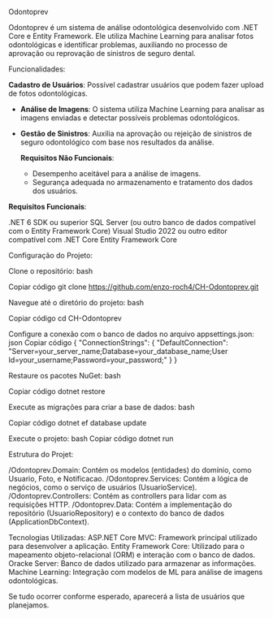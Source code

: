 Odontoprev

Odontoprev é um sistema de análise odontológica desenvolvido com .NET Core e Entity Framework. Ele utiliza Machine Learning para analisar fotos odontológicas e identificar problemas, auxiliando no processo de aprovação ou reprovação de sinistros de seguro dental.

Funcionalidades:

**Cadastro de Usuários**: Possível cadastrar usuários que podem fazer upload de fotos odontológicas.
- **Análise de Imagens**: O sistema utiliza Machine Learning para analisar as imagens enviadas e detectar possíveis problemas odontológicos.
- **Gestão de Sinistros**: Auxilia na aprovação ou rejeição de sinistros de seguro odontológico com base nos resultados da análise.

  **Requisitos Não Funcionais**:
  - Desempenho aceitável para a análise de imagens.
  - Segurança adequada no armazenamento e tratamento dos dados dos usuários.

**Requisitos Funcionais**:

.NET 6 SDK ou superior
SQL Server (ou outro banco de dados compatível com o Entity Framework Core)
Visual Studio 2022 ou outro editor compatível com .NET Core
Entity Framework Core

Configuração do Projeto:

Clone o repositório:
bash

Copiar código
git clone https://github.com/enzo-roch4/CH-Odontoprev.git

Navegue até o diretório do projeto:
bash

Copiar código
cd CH-Odontoprev

Configure a conexão com o banco de dados no arquivo appsettings.json:
json
Copiar código
{
  "ConnectionStrings": {
    "DefaultConnection": "Server=your_server_name;Database=your_database_name;User Id=your_username;Password=your_password;"
  }
}

Restaure os pacotes NuGet:
bash

Copiar código
dotnet restore

Execute as migrações para criar a base de dados:
bash

Copiar código
dotnet ef database update

Execute o projeto:
bash
Copiar código
dotnet run

Estrutura do Projet:

/Odontoprev.Domain: Contém os modelos (entidades) do domínio, como Usuario, Foto, e Notificacao.
/Odontoprev.Services: Contém a lógica de negócios, como o serviço de usuários (UsuarioService).
/Odontoprev.Controllers: Contém as controllers para lidar com as requisições HTTP.
/Odontoprev.Data: Contém a implementação do repositório (UsuarioRepository) e o contexto do banco de dados (ApplicationDbContext).

Tecnologias Utilizadas:
ASP.NET Core MVC: Framework principal utilizado para desenvolver a aplicação.
Entity Framework Core: Utilizado para o mapeamento objeto-relacional (ORM) e interação com o banco de dados.
Oracke Server: Banco de dados utilizado para armazenar as informações.
Machine Learning: Integração com modelos de ML para análise de imagens odontológicas.

Se tudo ocorrer conforme esperado, aparecerá a lista de usuários que planejamos.
